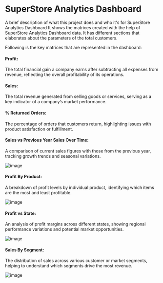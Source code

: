 
# SuperStore Analytics Dashboard

A brief description of what this project does and who it's for SuperStore Analytics Dashboard
It shows the matrices created with the help of SuperStore Analytics Dashboard data. It has different sections that elaborates about the parameters of the total customers.

Following is the key matrices that are represented in the dashboard:

#### Profit:
The total financial gain a company earns after subtracting all expenses from revenue, reflecting the overall profitability of its operations.

#### Sales:
The total revenue generated from selling goods or services, serving as a key indicator of a company’s market performance.

#### % Returned Orders:
The percentage of orders that customers return, highlighting issues with product satisfaction or fulfillment.

#### Sales vs Previous Year Sales Over Time:
A comparison of current sales figures with those from the previous year, tracking growth trends and seasonal variations.

![image](https://github.com/user-attachments/assets/a58cfce9-420a-4c54-919d-e8727aaed177)

#### Profit By Product:
A breakdown of profit levels by individual product, identifying which items are the most and least profitable.

![image](https://github.com/user-attachments/assets/e4eed87c-66f8-4d81-8219-5efe2d7e45bb)

#### Profit vs State:
An analysis of profit margins across different states, showing regional performance variations and potential market opportunities.

![image](https://github.com/user-attachments/assets/314f15c3-5558-4c54-8c1e-34fde6ccfeb2)

#### Sales By Segment:
The distribution of sales across various customer or market segments, helping to understand which segments drive the most revenue.

![image](https://github.com/user-attachments/assets/f6beb883-3047-40b0-a072-2171f52e5f7b)

